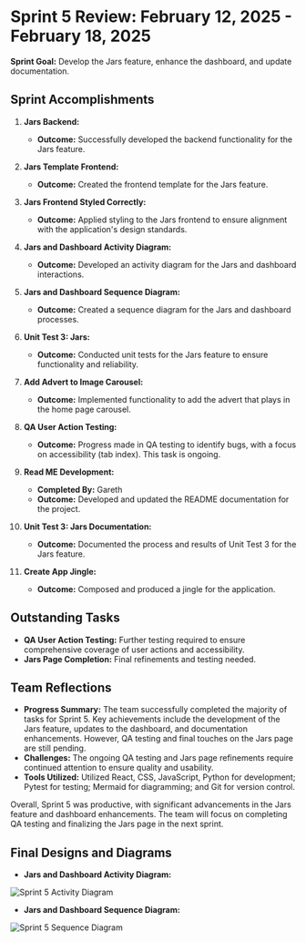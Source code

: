 # Sprint 5 Review: February 12, 2025 - February 18, 2025

**Sprint Goal:** Develop the Jars feature, enhance the dashboard, and update documentation.

## Sprint Accomplishments

1. **Jars Backend:**
   - **Outcome:** Successfully developed the backend functionality for the Jars feature.

2. **Jars Template Frontend:**
   - **Outcome:** Created the frontend template for the Jars feature.

3. **Jars Frontend Styled Correctly:**
   - **Outcome:** Applied styling to the Jars frontend to ensure alignment with the application's design standards.

4. **Jars and Dashboard Activity Diagram:**
   - **Outcome:** Developed an activity diagram for the Jars and dashboard interactions.

5. **Jars and Dashboard Sequence Diagram:**
   - **Outcome:** Created a sequence diagram for the Jars and dashboard processes.

6. **Unit Test 3: Jars:**
   - **Outcome:** Conducted unit tests for the Jars feature to ensure functionality and reliability.

7. **Add Advert to Image Carousel:**
   - **Outcome:** Implemented functionality to add the advert that plays in the home page carousel.

8. **QA User Action Testing:**
   - **Outcome:** Progress made in QA testing to identify bugs, with a focus on accessibility (tab index). This task is ongoing.

9. **Read ME Development:**
   - **Completed By:** Gareth
   - **Outcome:** Developed and updated the README documentation for the project.

10. **Unit Test 3: Jars Documentation:**
    - **Outcome:** Documented the process and results of Unit Test 3 for the Jars feature.

11. **Create App Jingle:**
    - **Outcome:** Composed and produced a jingle for the application.

## Outstanding Tasks

- **QA User Action Testing:** Further testing required to ensure comprehensive coverage of user actions and accessibility.
- **Jars Page Completion:** Final refinements and testing needed.

## Team Reflections

- **Progress Summary:** The team successfully completed the majority of tasks for Sprint 5. Key achievements include the development of the Jars feature, updates to the dashboard, and documentation enhancements. However, QA testing and final touches on the Jars page are still pending.
- **Challenges:** The ongoing QA testing and Jars page refinements require continued attention to ensure quality and usability.
- **Tools Utilized:** Utilized React, CSS, JavaScript, Python for development; Pytest for testing; Mermaid for diagramming; and Git for version control.

Overall, Sprint 5 was productive, with significant advancements in the Jars feature and dashboard enhancements. The team will focus on completing QA testing and finalizing the Jars page in the next sprint.

## Final Designs and Diagrams

- **Jars and Dashboard Activity Diagram:**

![Sprint 5 Activity Diagram](../Images/Sprints/Sprint5_Activity_Diagram.png)

- **Jars and Dashboard Sequence Diagram:**

![Sprint 5 Sequence Diagram](../Images/Sprints/Sprint5_Sequence_Diagram.png)
